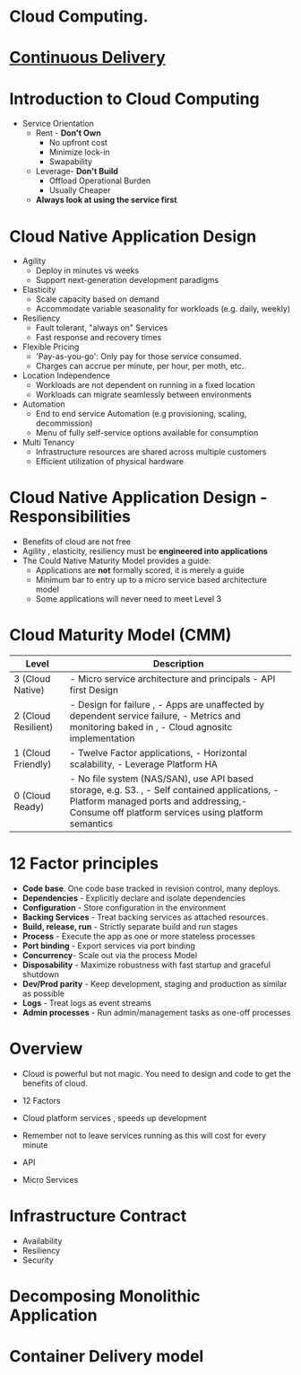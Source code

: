 # Cloud Computing.
# [Continuous Delivery](Continuous-Delivery.html)

# Introduction to Cloud Computing
 - Service Orientation
     - Rent - **Don't Own**
         - No upfront cost
         - Minimize lock-in
         - Swapability
     - Leverage- **Don't Build**
         - Offload Operational Burden
         - Usually Cheaper
     -  **Always look at using the service first**

# Cloud Native Application Design
- Agility
    - Deploy in minutes vs weeks
    -  Support next-generation development paradigms
- Elasticity
    - Scale capacity based on demand
    - Accommodate variable seasonality for workloads (e.g. daily, weekly)
- Resiliency
    - Fault tolerant, "always on" Services
    - Fast response and recovery times
- Flexible Pricing
    - 'Pay-as-you-go': Only pay for those service consumed.
    -  Charges can accrue per minute, per hour, per moth, etc..
- Location Independence
    - Workloads are not dependent on running in a fixed location
    - Workloads can migrate seamlessly between environments
- Automation
    - End to end service Automation (e.g provisioning, scaling, decommission)
    - Menu of fully self-service options available for consumption
- Multi Tenancy
    - Infrastructure resources are shared across multiple customers
    - Efficient utilization of physical hardware

#  Cloud Native Application Design - Responsibilities
- Benefits of cloud are not free
- Agility , elasticity, resiliency must be **engineered into applications**
- The Could Native Maturity Model provides a guide:
    - Applications are **not** formally scored, it is merely a guide
    - Minimum bar to entry up to a micro service based architecture model
    - Some applications will never need to meet Level 3

# Cloud Maturity Model (CMM)
Level | Description
--- | ---
3 (Cloud Native) | - Micro service architecture and principals - API first Design
2  (Cloud Resilient) | - Design for failure , - Apps are unaffected by dependent service failure,  - Metrics and monitoring baked in , - Cloud agnositc implementation
1 (Cloud Friendly) | - Twelve Factor applications, - Horizontal scalability, - Leverage Platform HA
0 (Cloud Ready) | - No file system (NAS/SAN), use API based storage, e.g. S3. , - Self contained applications, - Platform managed ports and addressing,- Consume off platform services using platform semantics

# 12 Factor principles
- **Code base**. One code base tracked in revision control, many deploys.
- **Dependencies** - Explicitly declare and isolate dependencies
- **Configuration** - Store configuration in the environment
- **Backing Services** - Treat backing services as attached resources.
- **Build, release, run** - Strictly separate build and run stages
- **Process** - Execute the app as one or more stateless processes
- **Port binding** - Export services via port binding
- **Concurrency**- Scale out via the process Model
- **Disposability** - Maximize robustness with fast startup and graceful shutdown
- **Dev/Prod parity** - Keep development, staging and production as similar as possible
- **Logs** - Treat logs as event streams
- **Admin processes** - Run admin/management tasks as one-off processes

# Overview
 - Cloud is powerful but not magic. You need to design and code to get the benefits of cloud.
 - 12 Factors
 - Cloud platform services , speeds up development
 - Remember not to leave services running as this will cost for every minute





- API
- Micro Services

# Infrastructure Contract
- Availability
- Resiliency
- Security
# Decomposing Monolithic Application
# Container Delivery model
